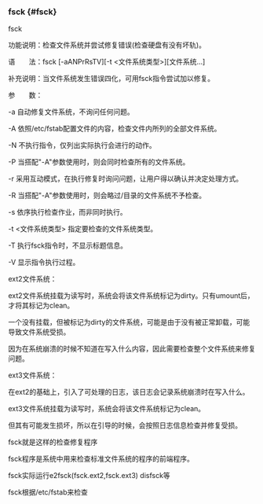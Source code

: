 ### fsck {#fsck}

fsck

功能说明：检查文件系统并尝试修复错误(检查硬盘有没有坏轨)。

语　　法：fsck [-aANPrRsTV][-t &lt;文件系统类型&gt;][文件系统...]

补充说明：当文件系统发生错误四化，可用fsck指令尝试加以修复。

参　　数：

-a   自动修复文件系统，不询问任何问题。

-A   依照/etc/fstab配置文件的内容，检查文件内所列的全部文件系统。

-N   不执行指令，仅列出实际执行会进行的动作。

-P   当搭配&quot;-A&quot;参数使用时，则会同时检查所有的文件系统。

-r   采用互动模式，在执行修复时询问问题，让用户得以确认并决定处理方式。

-R  当搭配&quot;-A&quot;参数使用时，则会略过/目录的文件系统不予检查。

-s   依序执行检查作业，而非同时执行。

-t    &lt;文件系统类型&gt;   指定要检查的文件系统类型。

-T   执行fsck指令时，不显示标题信息。

-V   显示指令执行过程。

ext2文件系统：

ext2文件系统挂载为读写时，系统会将该文件系统标记为dirty。只有umount后，才将其标记为clean。

一个没有挂载，但被标记为dirty的文件系统，可能是由于没有被正常卸载，可能导致文件系统受损。

因为在系统崩溃的时候不知道在写入什么内容，因此需要检查整个文件系统来修复问题。

ext3文件系统：

在ext2的基础上，引入了可处理的日志，该日志会记录系统崩溃时在写入什么。

ext3文件系统挂载为读写时，系统会将该文件系统标记为clean。

但其有可能发生损坏，所以在引导的时候，会按照日志信息检查并修复受损。

fsck就是这样的检查修复程序

fsck程序是系统中用来检查标准文件系统的程序的前端程序。

fsck实际运行e2fsck(fsck.ext2,fsck.ext3) disfsck等

fsck根据/etc/fstab来检查
